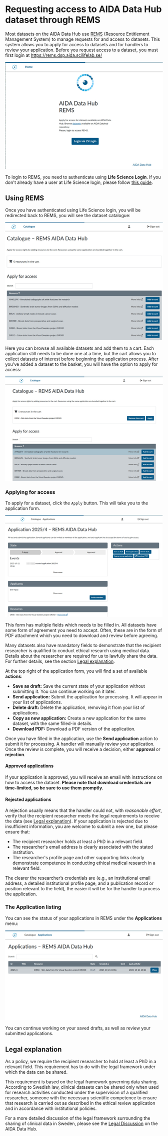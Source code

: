 
# Requesting access to AIDA Data Hub dataset through REMS

Most datasets on the AIDA Data Hub use [REMS](https://github.com/CSCfi/rems) (Resource Entitlement Management System) to manage requests for and access to datasets. This system allows you to apply for access to datasets and for handlers to review your application. Before you request access to a dataset, you must first login at <https://rems.dsp.aida.scilifelab.se/>

![REMS Login Screen](imgs/data-sharing-request/rems-login-screen.jpg)

To login to REMS, you need to authenticate using **Life Science Login**. If you don't already have a user at Life Science login, please follow [this guide](../dsp/getting-started/life-science-login.md).

## Using REMS

Once you have authenticated using Life Science login, you will be redirected back to REMS, you will see the dataset catalogue:

![REMS Catalogue](imgs/data-sharing-request/rems-catalogue-items.jpg)

Here you can browse all available datasets and add them to a cart. Each application still needs to be done one at a time, but the cart allows you to collect datasets of interest before beginning the application process. After you've added a dataset to the basket, you will have the option to apply for access:

![REMS dataset in basket](imgs/data-sharing-request/rems-added-to-basket.jpg)

### Applying for access

To apply for a dataset, click the `Apply` button. This will take you to the application form.

![REMS dataset application form](imgs/data-sharing-request/rems-application-form.jpg)

This form has multiple fields which needs to be filled in. All datasets have some form of agreement you need to accept. Often, these are in the form of PDF attachment which you need to download and review before agreeing.

Many datasets also have mandatory fields to demonstrate that the recipient researcher is qualified to conduct ethical research using medical data. Details about the researcher are required for us to lawfully share the data. For further details, see the section [Legal explanation](#legal-explanation).

At the top right of the application form, you will find a set of available **actions**:

- **Save as draft:** Save the current state of your application without submitting it. You can continue working on it later.  
- **Send application:** Submit the application for processing. It will appear in your list of applications.  
- **Delete draft:** Delete the application, removing it from your list of applications.  
- **Copy as new application:** Create a new application for the same dataset, with the same filled-in details.
- **Download PDF:** Download a PDF version of the application.

Once you have filled in the application, use the **Send application** action to submit it for processing. A handler will manually review your application. Once the review is complete, you will receive a decision, either **approval** or **rejection**.

#### Approved applications

If your application is approved, you will receive an email with instructions on how to access the dataset. **Please note that download credentials are time-limited, so be sure to use them promptly.**

#### Rejected applications

A rejection usually means that the handler could not, with *reasonable effort*, verify that the recipient researcher meets the legal requirements to receive the data (see [Legal explanation](#legal-explanation)). If your application is rejected due to insufficient information, you are welcome to submit a new one, but please ensure that:

- The recipient researcher holds at least a PhD in a relevant field.  
- The researcher's email address is clearly associated with the stated institution.  
- The researcher's profile page and other supporting links clearly demonstrate competence in conducting ethical medical research in a relevant field.  

The clearer the researcher’s credentials are (e.g., an institutional email address, a detailed institutional profile page, and a publication record or position relevant to the field), the easier it will be for the handler to process the application.

### The Application listing

You can see the status of your applications in REMS under the **Applications** menu:

![REMS list of applications](imgs/data-sharing-request/rems-list-applications.jpg)

You can continue working on your saved drafts, as well as review your submitted applications.

## Legal explanation

As a policy, we require the recipient researcher to hold at least a PhD in a relevant field.
This requirement has to do with the legal framework under which the data can be shared. 

This requirement is based on the legal framework governing data sharing. According to Swedish law, clinical datasets can be shared only when used for research activities conducted under the supervision of a qualified researcher, someone with the necessary scientific competence to ensure that research is carried out as described in the ethical review application and in accordance with institutional policies.

For a more detailed discussion of the legal framework surrounding the sharing of clinical data in Sweden, please see the [Legal Discussion](https://datahub.aida.scilifelab.se/sharing/legal/) on the AIDA Data Hub.
